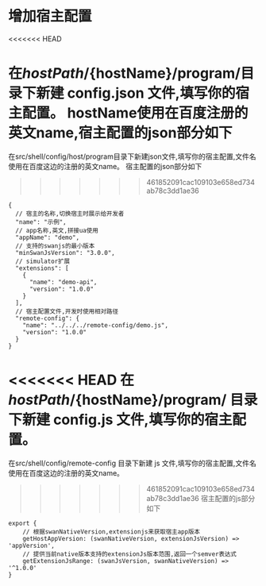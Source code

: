 # 增加宿主配置

<<<<<<< HEAD

在${hostPath}/${hostName}/program/目录下新建 config.json 文件,填写你的宿主配置。
hostName使用在百度注册的英文name,宿主配置的json部分如下
=======
在src/shell/config/host/program目录下新建json文件,填写你的宿主配置,文件名使用在百度这边的注册的英文name。
宿主配置的json部分如下
>>>>>>> 461852091cac109103e658ed734ab78c3dd1ae36
    
    {
      // 宿主的名称,切换宿主时展示给开发者
      "name": "示例",
      // app名称,英文,拼接ua使用
      "appName": "demo",
      // 支持的swanjs的最小版本
      "minSwanJsVersion": "3.0.0",
      // simulator扩展
      "extensions": [
        {
          "name": "demo-api",
          "version": "1.0.0"
        }
      ],
      // 宿主配置文件,开发时使用相对路径
      "remote-config": {
        "name": "../../../remote-config/demo.js",
        "version": "1.0.0"
      }
    }
    
    
<<<<<<< HEAD
在${hostPath}/${hostName}/program/ 目录下新建 config.js 文件,填写你的宿主配置。
=======
在src/shell/config/remote-config 目录下新建 js 文件,填写你的宿主配置,文件名使用在百度这边的注册的英文name。
>>>>>>> 461852091cac109103e658ed734ab78c3dd1ae36
宿主配置的js部分如下

    export {
        // 根据swanNativeVersion,extensionjs来获取宿主app版本
        getHostAppVersion: (swanNativeVersion, extensionJsVersion) => 'appVersion',
        // 提供当前native版本支持的extensionJs版本范围,返回一个semver表达式
        getExtensionJsRange: (swanJsVersion, swanNativeVersion) => '^1.0.0'
    }



